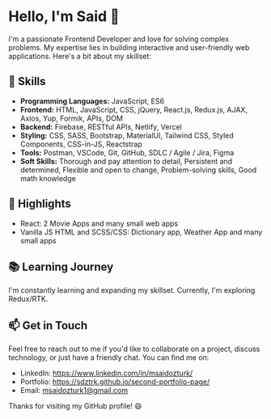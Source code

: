 # Hello, I'm Said 👋

I'm a passionate Frontend Developer and  love for solving complex problems. My expertise lies in building interactive and user-friendly web applications. Here's a bit about my skillset:

## 🔧 Skills

- **Programming Languages:** JavaScript, ES6
- **Frontend:** HTML, JavaScript, CSS, jQuery, React.js, Redux.js, AJAX, Axios, Yup, Formik, APIs, DOM
- **Backend:** Firebase, RESTful APIs, Netlify, Vercel
- **Styling:** CSS, SASS, Bootstrap, MaterialUI, Tailwind CSS, Styled Components, CSS-in-JS, Reactstrap
- **Tools:** Postman, VSCode, Git, GitHub, SDLC / Agile / Jira, Figma
- **Soft Skills:** Thorough and pay attention to detail, Persistent and determined, Flexible and open to change, Problem-solving skills, Good math knowledge

## 🌟 Highlights

- React: 2 Movie Apps and many small web apps
- Vanilla JS HTML and SCSS/CSS: Dictionary app, Weather App and many small apps  

## 📚 Learning Journey

I'm constantly learning and expanding my skillset. Currently, I'm exploring Redux/RTK. 

## 📫 Get in Touch

Feel free to reach out to me if you'd like to collaborate on a project, discuss technology, or just have a friendly chat. You can find me on:

- LinkedIn: https://www.linkedin.com/in/msaidozturk/
- Portfolio: https://sdztrk.github.io/second-portfolio-page/
- Email: msaidozturk1@gmail.com

Thanks for visiting my GitHub profile! 😄



<!--
**Sdztrk/Sdztrk** is a ✨ _special_ ✨ repository because its `README.md` (this file) appears on your GitHub profile.

Here are some ideas to get you started:

- 🔭 I’m currently working on ...
- 🌱 I’m currently learning ...
- 👯 I’m looking to collaborate on ...
- 🤔 I’m looking for help with ...
- 💬 Ask me about ...
- 📫 How to reach me: ...
- 😄 Pronouns: ...
- ⚡ Fun fact: ...
-->
